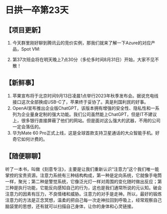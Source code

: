 # 日拱一卒第23天

## 【项目更新】
1. 今天群里刚好聊到腾讯云的竞价实例，那我们就来了解一下Azure的对应产品，Spot VM:

2. 第37次班会将在明天晚上7点30分（多伦多时间8月31日）开始，大家不见不散！

      
## 【新鲜事】
1. 苹果宣布将于北京时间9月13日凌晨1点举行2023年秋季发布会。据说充电线接口这次全部换成USB-C了，苹果终于妥协了。真是利国利民的好事。
2. OpenAI宣布推出企业版ChatGPT，该版本拥有增强的安全性、隐私性和一系列为企业量身定制的强大功能。我们公司虽然能上ChatGPT，但是IT不建议上，很多银行直接屏蔽了他们的网站。但是面对这么强大的武器，不用的公司一定会落伍的。
3. 华为Mate 60 Pro正式上线，这是全球首款支持卫星通话的大众智能手机。好奇它如何计费的。

## 【随便聊聊】
听了一本书，叫做《刻意专注》，主要是让我们重新认识“注意力”这个我们唯一能掌控的宝贵资源。注意力系统有三种结构构成，第一种是定向系统，它就像手电筒一样，聚光；第二种是警觉系统，它像泛光灯一样对周围的变化随时做出反应；第三种是执行功能，它能反向感知自己的行为，这也是我们通常所说的元认知。破会注意力的因素有压力，不良情绪和威胁。注意力的对手是走神。所以，最好的锻炼注意力的方法是正念冥想，温柔的把自己每一次走神拉回到呼吸上，经常观察自己脑袋里的思想，还有就可以扫描自己身体，让你的身体和心灵链接。